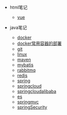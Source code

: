 * html笔记
  * [vue](/html/vue/vue)

* java笔记
  * [docker](/java/docker/Docker_1)
  * [docker常用容器的部署](/java/docker/docker容器部署文档)
  * [git](/java/git/Git)
  * [linux](/java/linux/linux命令)
  * [maven](/java/maven/Maven)
  * [mybatis](/java/mybatis/Mybatis)
  * [rabbitmq](/java/rabbitmq/rabbitmq)
  * [redis](/java/redis/Redis)
  * [spring](/java/spring/Spring)
  * [springcloud](/java/springcloud/SpringCloud微服务工具集v1.1)
  * [springcloudalibaba](/java/springcloud/SpringCloudAlibaba)
  * [es](/java/es/ElasticSearch7.14)
  * [springmvc](/java/springmvc/SpringMVC)
  * [springSecurity](/java/springSecurity/springSecurity)